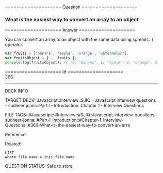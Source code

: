 ==================== Question ====================  

### What is the easiest way to convert an array to an object  

==================== Answer ====================  

You can convert an array to an object with the same data using spread(...)
operator.

```javascript
var fruits = ['banana', 'apple', 'orange', 'watermelon'];
var fruitsObject = { ...fruits };
console.log(fruitsObject); // {0: "banana", 1: "apple", 2: "orange", 3: "watermelon"}
```

==================== Id ====================  
366
<!--ID: 1707879822381-->

---

DECK INFO

TARGET DECK: Javascript::Interview::SJIQ - Javascript interview questions - sudheer jonna::Part I - Introduction::Chapter 1 - Interview Questions

FILE TAGS: #Javascript::#Interview::#SJIQ-Javascript-interview-questions-sudheer-jonna::#Part-I-Introduction::#Chapter-1-Interview-Questions::#366-What-is-the-easiest-way-to-convert-an-arra

Reference:

Related:

```dataview
LIST
where file.name = this.file.name
```
QUESTION STATUS: Safe to store
